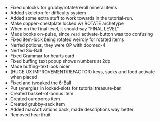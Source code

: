 

- Fixed unlocks for grubby/rotate/reroll mineral items
- Added skeleton for difficulty system
- Added some extra stuff to work towards in the tutorial-run.
- Make copper-chestplate locked w/ ROTATE archetype
- When on the final level, it should say "FINAL LEVEL"
- Made books on-pulse, since `read` activate-button was too confusing
- Fixed item-lock being rotated weirdly for rotated items
- Nerfed potions, they were OP with doomed-4
- Nerfed Six-Ball
- Fixed Grammar for hearts card
- Fixed buffing text popup shows numbers at 2dp
- Made buffing-text look nicer
- (HUGE UX IMPROVEMENT/REFACTOR) keys, sacks and food activate when placed 
- Fixed and tweaked the 6-Ball
- Put synergies in locked-slots for tutorial treasure-bar
- Created basket-of-bonus item
- Created ouroboros item
- Created grubby-sack item
- Added maxActivations back, made descriptions way better
- Removed heartfruit


